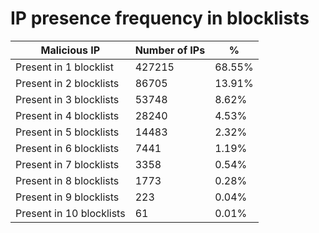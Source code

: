 # IP presence frequency in blocklists
| Malicious IP | Number of IPs | % |
|----|----|----|
| Present in 1 blocklist | 427215 | 68.55% |
| Present in 2 blocklists | 86705 | 13.91% |
| Present in 3 blocklists | 53748 | 8.62% |
| Present in 4 blocklists | 28240 | 4.53% |
| Present in 5 blocklists | 14483 | 2.32% |
| Present in 6 blocklists | 7441 | 1.19% |
| Present in 7 blocklists | 3358 | 0.54% |
| Present in 8 blocklists | 1773 | 0.28% |
| Present in 9 blocklists | 223 | 0.04% |
| Present in 10 blocklists | 61 | 0.01% |
